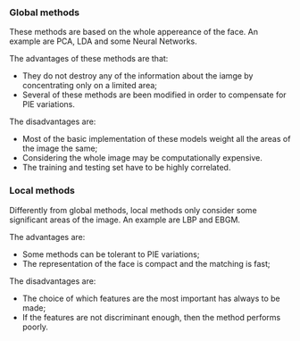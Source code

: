 ### Global methods

These methods are based on the whole appereance of the face. An example are PCA, LDA and some Neural Networks.

The advantages of these methods are that:

- They do not destroy any of the information about the iamge by concentrating only on a limited area;
- Several of these methods are been modified in order to compensate for PIE variations.

The disadvantages are:

- Most of the basic implementation of these models weight all the areas of the image the same;
- Considering the whole image may be computationally expensive.
- The training and testing set have to be highly correlated.

### Local methods

Differently from global methods, local methods only consider some significant areas of the image. An example are LBP and EBGM.

The advantages are:

- Some methods can be tolerant to PIE variations;
- The representation of the face is compact and the matching is fast;

The disadvantages are:

- The choice of which features are the most important has always to be made;
- If the features are not discriminant enough, then the method performs poorly.
